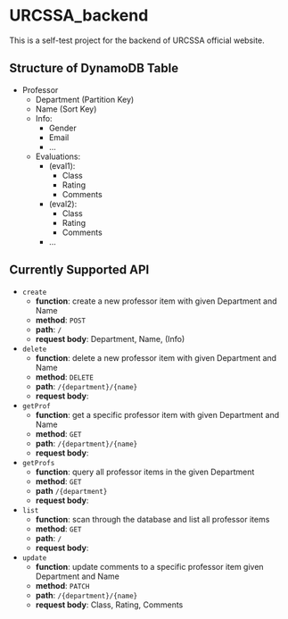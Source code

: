 # URCSSA_backend

This is a self-test project for the backend of URCSSA official website.

## Structure of DynamoDB Table
* Professor
    * Department (Partition Key)
    * Name (Sort Key)
    * Info:
        * Gender
        * Email
        * ...
    * Evaluations:
        * (eval1):
            * Class
            * Rating
            * Comments
        * (eval2):
            * Class
            * Rating
            * Comments
        * ...

## Currently Supported API
* `create`
    - **function**: create a new professor item with given Department and Name
    - **method**: `POST`
    - **path**: `/`
    - **request body**: Department, Name, (Info)
* `delete`
    - **function**: delete a new professor item with given Department and Name
    - **method**: `DELETE`
    - **path**: `/{department}/{name}`
    - **request body**:
* `getProf`
    - **function**: get a specific professor item with given Department and Name
    - **method**: `GET`
    - **path**: `/{department}/{name}`
    - **request body**:
* `getProfs`
    - **function**: query all professor items in the given Department
    - **method**: `GET`
    - **path** `/{department}`
    - **request body**:
* `list`
    - **function**: scan through the database and list all professor items
    - **method**: `GET`
    - **path**: `/`
    - **request body**:
* `update`
    - **function**: update comments to a specific professor item given Department and Name
    - **method**: `PATCH`
    - **path**: `/{department}/{name}`
    - **request body**: Class, Rating, Comments

